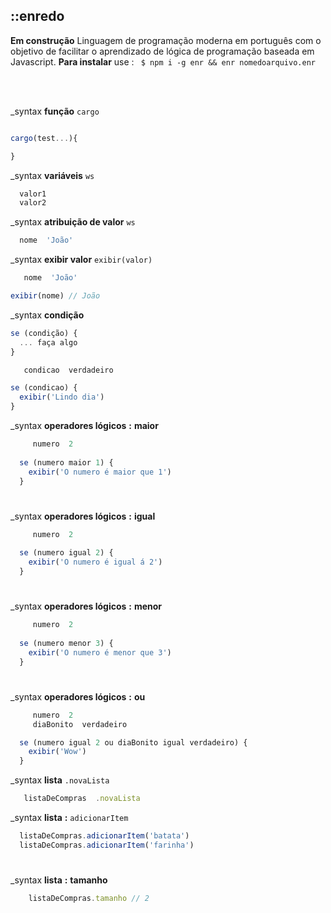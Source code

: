 ## ::enredo 

**Em construção**  Linguagem de programação moderna em português com o objetivo de facilitar o aprendizado de lógica de programação baseada em Javascript. **Para instalar** use : ` $ npm i -g enr && enr nomedoarquivo.enr`

<br>
<br>

_syntax **função** `cargo`  
```javascript

cargo(test...){

}
```

_syntax **variáveis** `ws`  
```javascript
  valor1
  valor2
```

_syntax **atribuição de valor** `ws`  
```javascript
  nome  'João'
```

_syntax **exibir valor** `exibir(valor)`  
```javascript
   nome  'João'

exibir(nome) // João
```

_syntax **condição**
```javascript
se (condição) {
  ... faça algo
}
```
```javascript
   condicao  verdadeiro

se (condicao) {
  exibir('Lindo dia')
}
```

_syntax **operadores lógicos** **:** **maior**

```javascript
     numero  2
  
  se (numero maior 1) {
    exibir('O numero é maior que 1')
  }

```
#

_syntax **operadores lógicos** **:** **igual**

```javascript
     numero  2
  
  se (numero igual 2) {
    exibir('O numero é igual á 2')
  }
```

#

_syntax **operadores lógicos** **:** **menor**

```javascript
     numero  2
  
  se (numero menor 3) {
    exibir('O numero é menor que 3')
  }
  ```
#

_syntax **operadores lógicos** **:** **ou**

```javascript
     numero  2
     diaBonito  verdadeiro

  se (numero igual 2 ou diaBonito igual verdadeiro) {
    exibir('Wow')
  }
  ```

_syntax **lista** `.novaLista`  
```javascript
   listaDeCompras  .novaLista
```

_syntax **lista** **:** `adicionarItem`

  ```javascript
    listaDeCompras.adicionarItem('batata')
    listaDeCompras.adicionarItem('farinha')
  ```

#

_syntax **lista** **:** **tamanho**

```javascript
    listaDeCompras.tamanho // 2
  ```
